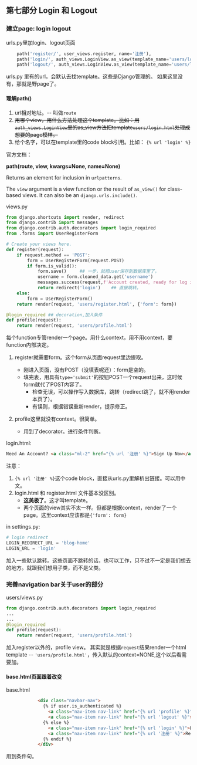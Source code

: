 ## 第七部分 Login 和 Logout

### 建立page: login logout
urls.py里加login、logout页面
```python
    path('register/', user_views.register, name='注册'),
    path('login/', auth_views.LoginView.as_view(template_name='users/login.html'), name='login'),
    path('logout/', auth_views.LoginView.as_view(template_name='users/logout.html'), name='logout'),
```

urls.py 里有的url，会默认去找template。这些是Django管理的。 
如果这里没有，那就是野page了。

#### 理解path()

1. url相对地址。-- 叫做`route`
2. ~~用哪个view，用什么方法处理这个template。比如：用`auth_views.LoginView`里的as_view方法把template`users/login.html`处理成想要的page模样。~~
3. 给个名字，可以在template里的code block引用。比如： `{% url 'login' %}`

官方文档：

**path(route, view, kwargs=None, name=None)**

Returns an element for inclusion in `urlpatterns`.

The `view` argument is a view function or the result of `as_view()` for class-based views. It can also be an `django.urls.include()`.

views.py
```python
from django.shortcuts import render, redirect
from django.contrib import messages
from django.contrib.auth.decorators import login_required
from .forms import UserRegisterForm

# Create your views here.
def register(request):
    if request.method == 'POST':
        form = UserRegisterForm(request.POST)
        if form.is_valid():
            form.save()     ## 一步，就把user保存到数据库里了。
            username = form.cleaned_data.get('username')
            messages.success(request,f'Account created, ready for log in!')
            return redirect('login')    ## 直接跳转。
    else:
        form = UserRegisterForm()
    return render(request, 'users/register.html', {'form': form})

@login_required ## decoration,加入条件
def profile(request):
    return render(request, 'users/profile.html')
```
每个function专管render一个page。用什么context，用不用context，要function内部决定。

1. register就需要form。这个form从页面request里边提取。

    - 刚进入页面，没有POST（没填表呢还）：form是空的。
    - 填完表，用具有`type='submit'`的按钮POST一个request出来，这时候form就代了POST内容了。
        - 检查无误，可以操作写入数据库，跳转（redirect跳了，就不用render本页了）。
        - 有误则，根据错误重新render，提示修正。

2. profile这里就没有context。很简单。
    - 用到了decorator。进行条件判断。

login.html:
```html
Need An Account? <a class="ml-2" href="{% url '注册' %}">Sign Up Now</a>
```
注意：
1. `{% url '注册' %}`这个code block，直接从urls.py里解析出链接。可以用中文。 
2. login.html 和 register.html 文件基本没区别。
    - **这美极了**。这才叫template。
    - 两个页面的view其实不太一样。但都是根据context，render了一个page。这里context应该都是`{'form': form}`


in settings.py:
```python
# login redirect
LOGIN_REDIRECT_URL = 'blog-home'
LOGIN_URL = 'login'
```

加入一些默认跳转。这些页面不跳转的话，也可以工作，只不过不一定是我们想去的地方。就跟我们想用子类，而不是父类。


### 完善navigation bar关于user的部分

users/views.py
```python
from django.contrib.auth.decorators import login_required
...
...
@login_required
def profile(request):
    return render(request, 'users/profile.html')
```
加入register以外的，profile view。
其实就是根据`request`结果render一个html template -- `'users/profile.html'`，传入默认的context=NONE,这个以后看需要加。

#### base.html页面跟着改变
base.html
```html
            <div class="navbar-nav">
              {% if user.is_authenticated %}
                <a class="nav-item nav-link" href="{% url 'profile' %}">Profile</a>
                <a class="nav-item nav-link" href="{% url 'logout' %}">Logout</a>
              {% else %}
                <a class="nav-item nav-link" href="{% url 'login' %}">Login</a>
                <a class="nav-item nav-link" href="{% url '注册' %}">Register</a>
              {% endif %}
            </div>
```
用到条件句。


